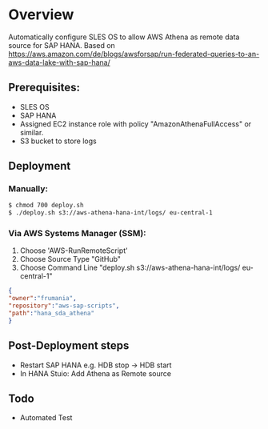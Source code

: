 # Overview

Automatically configure SLES OS to allow AWS Athena as remote data source for SAP HANA. Based on
https://aws.amazon.com/de/blogs/awsforsap/run-federated-queries-to-an-aws-data-lake-with-sap-hana/

## Prerequisites:

- SLES OS
- SAP HANA
- Assigned EC2 instance role with policy "AmazonAthenaFullAccess" or similar.
- S3 bucket to store logs

## Deployment

### Manually:

```bash
$ chmod 700 deploy.sh
$ ./deploy.sh s3://aws-athena-hana-int/logs/ eu-central-1
```

### Via AWS Systems Manager (SSM):

1) Choose 'AWS-RunRemoteScript'
2) Choose Source Type "GitHub"
3) Choose Command Line "deploy.sh s3://aws-athena-hana-int/logs/ eu-central-1"

```json
{
"owner":"frumania",
"repository":"aws-sap-scripts",
"path":"hana_sda_athena"
}
```

## Post-Deployment steps

- Restart SAP HANA e.g. HDB stop -> HDB start
- In HANA Stuio: Add Athena as Remote source

## Todo

- Automated Test